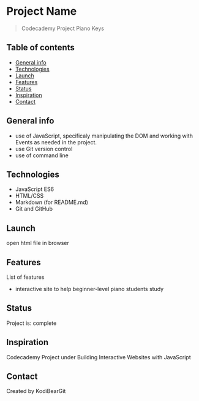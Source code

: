 # Project Name
> Codecademy Project Piano Keys

## Table of contents
* [General info](#general-info)
* [Technologies](#technologies)
* [Launch](#launch)
* [Features](#features)
* [Status](#status)
* [Inspiration](#inspiration)
* [Contact](#contact)

## General info
* use of JavaScript, specificaly manipulating the DOM and working with Events as needed in the project. 
* use Git version control
* use of command line

## Technologies
* JavaScript ES6
* HTML/CSS
* Markdown (for README.md)
* Git and GitHub

## Launch
open html file in browser

## Features
List of features
* interactive site to help beginner-level piano students study

## Status
Project is: complete

## Inspiration
Codecademy Project under Building Interactive Websites with JavaScript

## Contact
Created by KodiBearGit